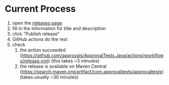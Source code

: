 # Current Process

1. open the [releases page](https://github.com/approvals/ApprovalTests.Java/releases/new)
2. fill in the information for title and description
3. click "Publish release"
4. GitHub actions do the rest
5. check 
   1. the action succeeded (https://github.com/approvals/ApprovalTests.Java/actions/workflows/release.yml) (this takes ~3 minutes)
   2. the release is available on Maven Central (https://search.maven.org/artifact/com.approvaltests/approvaltests) (takes usually ~30 minutes)
   
